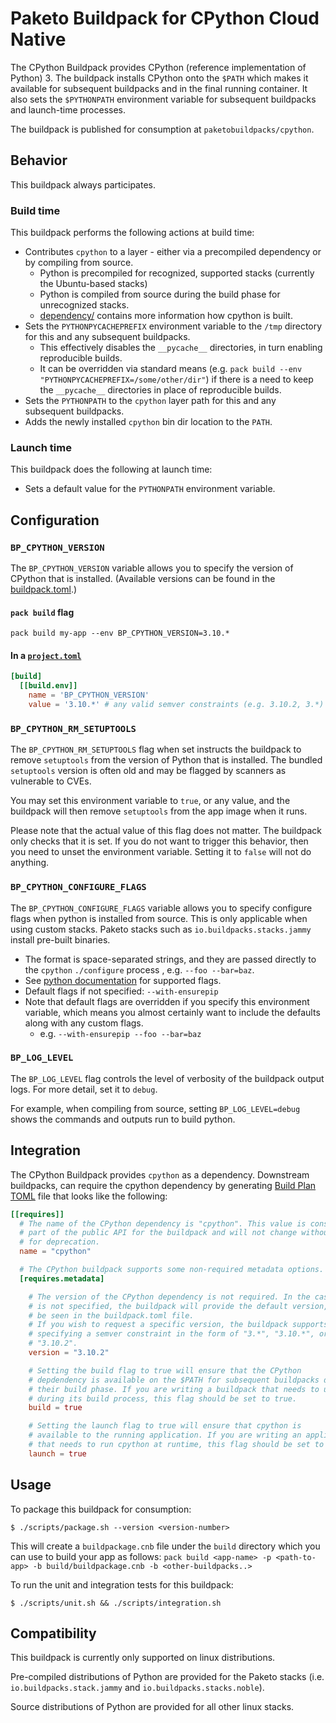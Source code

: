 # Paketo Buildpack for CPython Cloud Native
The CPython Buildpack provides CPython (reference implementation of Python) 3.
The buildpack installs CPython onto the `$PATH` which makes it available for
subsequent buildpacks and in the final running container. It also sets the
`$PYTHONPATH` environment variable for subsequent buildpacks and launch-time
processes.

The buildpack is published for consumption at `paketobuildpacks/cpython`.

## Behavior

This buildpack always participates.

### Build time
This buildpack performs the following actions at build time:
* Contributes `cpython` to a layer - either via a precompiled dependency or by
  compiling from source.
  * Python is precompiled for recognized, supported stacks (currently the Ubuntu-based stacks)
  * Python is compiled from source during the build phase for unrecognized stacks.
  * [dependency/](dependency/README.md) contains more information how cpython is built.
* Sets the `PYTHONPYCACHEPREFIX` environment variable to the `/tmp` directory
  for this and any subsequent buildpacks.
  * This effectively disables the `__pycache__` directories, in turn enabling
    reproducible builds.
  * It can be overridden via standard means (e.g. `pack build --env
    "PYTHONPYCACHEPREFIX=/some/other/dir"`) if there is a need to keep the
    `__pycache__` directories in place of reproducible builds.
* Sets the `PYTHONPATH` to the `cpython` layer path for this and any subsequent
  buildpacks.
* Adds the newly installed `cpython` bin dir location to the `PATH`.

### Launch time
This buildpack does the following at launch time:

* Sets a default value for the `PYTHONPATH` environment variable.

## Configuration

### `BP_CPYTHON_VERSION`
The `BP_CPYTHON_VERSION` variable allows you to specify the version of CPython
that is installed. (Available versions can be found in the
[buildpack.toml](./buildpack.toml).)

#### `pack build` flag
```shell
pack build my-app --env BP_CPYTHON_VERSION=3.10.*
```

#### In a [`project.toml`](https://github.com/buildpacks/spec/blob/main/extensions/project-descriptor.md)
```toml
[build]
  [[build.env]]
    name = 'BP_CPYTHON_VERSION'
    value = '3.10.*' # any valid semver constraints (e.g. 3.10.2, 3.*) are acceptable
```

### `BP_CPYTHON_RM_SETUPTOOLS`
The `BP_CPYTHON_RM_SETUPTOOLS` flag when set instructs the buildpack to remove `setuptools` from the
version of Python that is installed. The bundled `setuptools` version is often old and may be flagged
by scanners as vulnerable to CVEs.

You may set this environment variable to `true`, or any value, and the buildpack will then remove
`setuptools` from the app image when it runs.

Please note that the actual value of this flag does not matter. The buildpack only checks that it is
set. If you do not want to trigger this behavior, then you need to unset the environment variable.
Setting it to `false` will not do anything.

### `BP_CPYTHON_CONFIGURE_FLAGS`
The `BP_CPYTHON_CONFIGURE_FLAGS` variable allows you to specify configure flags
when python is installed from source. This is only applicable when using custom
stacks. Paketo stacks such as `io.buildpacks.stacks.jammy` install pre-built binaries.

* The format is space-separated strings, and they are passed directly to the
  `cpython` `./configure` process , e.g. `--foo --bar=baz`.
* See [python documentation](https://docs.python.org/3/using/configure.html) for supported flags.
* Default flags if not specified: `--with-ensurepip`
* Note that default flags are overridden if you specify this environment variable,
which means you almost certainly want to include the defaults along with any custom flags.
  - e.g. `--with-ensurepip --foo --bar=baz`

### `BP_LOG_LEVEL`
The `BP_LOG_LEVEL` flag controls the level of verbosity of the buildpack output logs.
For more detail, set it to `debug`.

For example, when compiling from source, setting `BP_LOG_LEVEL=debug` shows the
commands and outputs run to build python.

## Integration

The CPython Buildpack provides `cpython` as a dependency. Downstream
buildpacks, can require the cpython dependency by generating [Build Plan
TOML](https://github.com/buildpacks/spec/blob/master/buildpack.md#build-plan-toml)
file that looks like the following:

```toml
[[requires]]
  # The name of the CPython dependency is "cpython". This value is considered
  # part of the public API for the buildpack and will not change without a plan
  # for deprecation.
  name = "cpython"

  # The CPython buildpack supports some non-required metadata options.
  [requires.metadata]

    # The version of the CPython dependency is not required. In the case it
    # is not specified, the buildpack will provide the default version, which can
    # be seen in the buildpack.toml file.
    # If you wish to request a specific version, the buildpack supports
    # specifying a semver constraint in the form of "3.*", "3.10.*", or even
    # "3.10.2".
    version = "3.10.2"

    # Setting the build flag to true will ensure that the CPython
    # depdendency is available on the $PATH for subsequent buildpacks during
    # their build phase. If you are writing a buildpack that needs to use CPython
    # during its build process, this flag should be set to true.
    build = true

    # Setting the launch flag to true will ensure that cpython is
    # available to the running application. If you are writing an application
    # that needs to run cpython at runtime, this flag should be set to true.
    launch = true
```

## Usage

To package this buildpack for consumption:

```
$ ./scripts/package.sh --version <version-number>
```

This will create a `buildpackage.cnb` file under the `build` directory which you
can use to build your app as follows:
`pack build <app-name> -p <path-to-app> -b build/buildpackage.cnb -b <other-buildpacks..>`

To run the unit and integration tests for this buildpack:
```
$ ./scripts/unit.sh && ./scripts/integration.sh
```

## Compatibility

This buildpack is currently only supported on linux distributions.

Pre-compiled distributions of Python are provided for the Paketo stacks (i.e.
`io.buildpacks.stack.jammy` and `io.buildpacks.stacks.noble`).

Source distributions of Python are provided for all other linux stacks.
